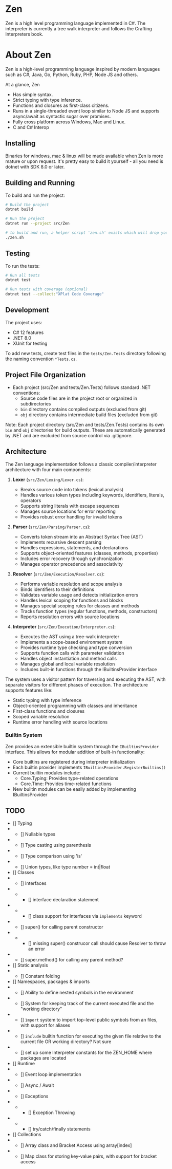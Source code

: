 # Zen

Zen is a high level programming language implemented in C#. The interpreter is currently a tree walk interpreter and follows the Crafting Interpreters book.

# About Zen

Zen is a high-level programming language inspired by modern languages such as C#, Java, Go, Python, Ruby, PHP, Node JS and others.

At a glance, Zen
- Has simple syntax.
- Strict typing with type inference.
- Functions and closures as first-class citizens.
- Runs in a single-threaded event loop similar to Node JS and supports async/await as syntactic sugar over promises.
- Fully cross platform across Windows, Mac and Linux.
- C and C# Interop

## Installing

Binaries for windows, mac & linux will be made available when Zen is more mature or upon request. It's pretty easy to build it yourself - all you need is dotnet with SDK 8.0 or later.


## Building and Running

To build and run the project:

```bash
# Build the project
dotnet build

# Run the project
dotnet run --project src/Zen

# to build and run, a helper script 'zen.sh' exists which will drop you in a Zen REPL.
./zen.sh
```

## Testing

To run the tests:

```bash
# Run all tests
dotnet test

# Run tests with coverage (optional)
dotnet test --collect:"XPlat Code Coverage"
```

## Development

The project uses:
- C# 12 features
- .NET 8.0
- XUnit for testing

To add new tests, create test files in the `tests/Zen.Tests` directory following the naming convention `*Tests.cs`.

## Project File Organization

- Each project (src/Zen and tests/Zen.Tests) follows standard .NET conventions:
  - Source code files are in the project root or organized in subdirectories
  - `bin` directory contains compiled outputs (excluded from git)
  - `obj` directory contains intermediate build files (excluded from git)


Note: Each project directory (src/Zen and tests/Zen.Tests) contains its own `bin` and `obj` directories for build outputs. These are automatically generated by .NET and are excluded from source control via .gitignore.

## Architecture

The Zen language implementation follows a classic compiler/interpreter architecture with four main components:

1. **Lexer** (`src/Zen/Lexing/Lexer.cs`):
   - Breaks source code into tokens (lexical analysis)
   - Handles various token types including keywords, identifiers, literals, operators
   - Supports string literals with escape sequences
   - Manages source locations for error reporting
   - Provides robust error handling for invalid tokens

2. **Parser** (`src/Zen/Parsing/Parser.cs`):
   - Converts token stream into an Abstract Syntax Tree (AST)
   - Implements recursive descent parsing
   - Handles expressions, statements, and declarations
   - Supports object-oriented features (classes, methods, properties)
   - Includes error recovery through synchronization
   - Manages operator precedence and associativity

3. **Resolver** (`src/Zen/Execution/Resolver.cs`):
   - Performs variable resolution and scope analysis
   - Binds identifiers to their definitions
   - Validates variable usage and detects initialization errors
   - Handles lexical scoping for functions and blocks
   - Manages special scoping rules for classes and methods
   - Tracks function types (regular functions, methods, constructors)
   - Reports resolution errors with source locations

4. **Interpreter** (`src/Zen/Execution/Interpreter.cs`):
   - Executes the AST using a tree-walk interpreter
   - Implements a scope-based environment system
   - Provides runtime type checking and type conversion
   - Supports function calls with parameter validation
   - Handles object instantiation and method calls
   - Manages global and local variable resolution
   - Includes built-in functions through the IBuiltinsProvider interface

The system uses a visitor pattern for traversing and executing the AST, with separate visitors for different phases of execution. The architecture supports features like:
- Static typing with type inference
- Object-oriented programming with classes and inheritance
- First-class functions and closures
- Scoped variable resolution
- Runtime error handling with source locations

### Builtin System

Zen provides an extensible builtin system through the `IBuiltinsProvider` interface. This allows for modular addition of built-in functionality:

- Core builtins are registered during interpreter initialization
- Each builtin provider implements `IBuiltinsProvider.RegisterBuiltins()`
- Current builtin modules include:
  - Core.Typing: Provides type-related operations
  - Core.Time: Provides time-related functions
- New builtin modules can be easily added by implementing IBuiltinsProvider

## TODO

- [] Typing
- - [] Nullable types
- - [] Type casting using parenthesis
- - [] Type comparison using 'is'
- - [] Union types, like type number = int|float
- [] Classes
- - [] Interfaces
- - - [] interface declaration statement
- - - [] class support for interfaces via `implements` keyword
- - [] super() for calling parent constructor
- - - [] missing super() construcor call should cause Resolver to throw an error
- - [] super.method() for calling any parent method?
- [] Static analysis
- - [] Constant folding
- [] Namespaces, packages & imports
- - [] Ability to define nested symbols in the environment
- - [] System for keeping track of the current executed file and the "working directory"
- - [] `ìmport` system to import top-level public symbols from an files, with support for aliases
- - [] `include` builtin function for executing the given file relative to the current file OR working directory? Not sure
- - [] set up some Interpreter constants for the ZEN_HOME where packages are located
- [] Runtime
- - [] Event loop implementation
- - [] Async / Await
- - [] Exceptions
- - - [] Exception Throwing
- - - [] try/catch/finally statements
- [] Collections
- - [] Array class and Bracket Access using array[index]
- - [] Map class for storing key-value pairs, with support for bracket access